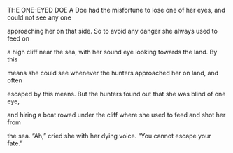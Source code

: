 


THE ONE-EYED DOE
A Doe had the misfortune to lose one of her eyes, and could not see any
one

approaching her on that side. So to avoid any danger she always used to
feed on

a high cliff near the sea, with her sound eye looking towards the land.
By this

means she could see whenever the hunters approached her on land, and
often

escaped by this means. But the hunters found out that she was blind of
one eye,

and hiring a boat rowed under the cliff where she used to feed and shot
her from

the sea. “Ah,” cried she with her dying voice. “You cannot escape your
fate.”



